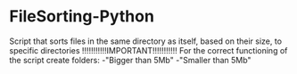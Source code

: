# FileSorting-Python
 Script that sorts files in the same directory as itself, based on their size, to specific directories
!!!!!!!!!!!IMPORTANT!!!!!!!!!!!
For the correct functioning of the script create folders:
-"Bigger than 5Mb"
-"Smaller than 5Mb"